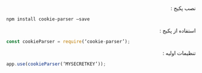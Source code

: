 
<div dir="rtl">
نصب پکیج : 
</div>

```bash
npm install cookie-parser —save
```

<div dir="rtl">
استفاده از پکیج : 
</div>

```javascript
const cookieParser = require(‘cookie-parser’);
```

<div dir="rtl">
تنظیمات اولیه :
</div>

```javascript
app.use(cookieParser(‘MYSECRETKEY’));
```